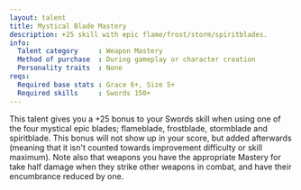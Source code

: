 ```yaml
---
layout: talent
title: Mystical Blade Mastery
description: +25 skill with epic flame/frost/storm/spiritblades.
info:
  Talent category     : Weapon Mastery
  Method of purchase  : During gameplay or character creation
  Personality traits  : None
reqs:
  Required base stats : Grace 6+, Size 5+
  Required skills     : Swords 150+
---
```


This talent gives you a +25 bonus to your Swords skill when using one of the four mystical epic blades; flameblade, frostblade, stormblade and spiritblade. This bonus will not show up in your score, but added afterwards (meaning that it isn't counted towards improvement difficulty or skill maximum). Note also that weapons you have the appropriate Mastery for take half damage when they strike other weapons in combat, and have their encumbrance reduced by one.